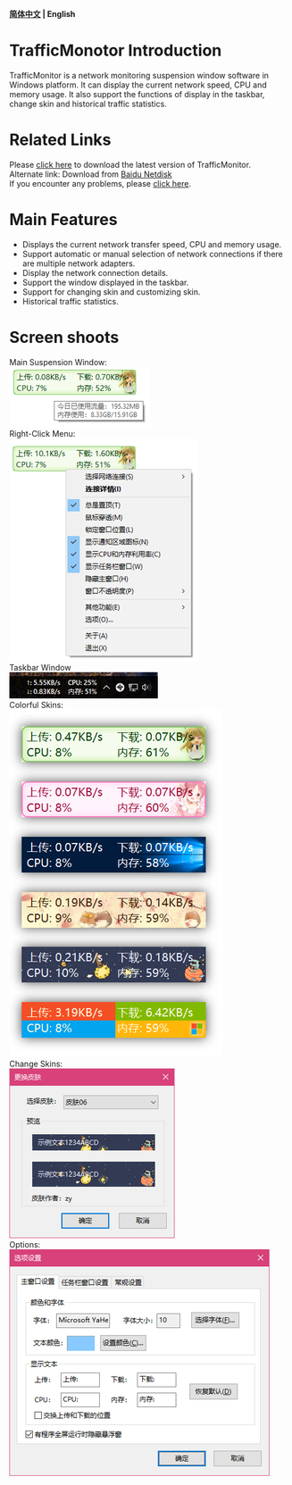 **[简体中文](https://github.com/zhongyang219/TrafficMonitor/blob/master/README.md) | English**<br>
# TrafficMonotor Introduction
TrafficMonitor is a network monitoring suspension window software in Windows platform. It can display the current network speed, CPU and memory usage. It also support the functions of display in the taskbar, change skin and historical traffic statistics. <br>
# Related Links<br>
Please [click here](https://github.com/zhongyang219/TrafficMonitor/releases) to download the latest version of TrafficMonitor.<br>
Alternate link: Download from [Baidu Netdisk](https://pan.baidu.com/s/1c1LkPQ4)<br>
If you encounter any problems, please [click here](https://github.com/zhongyang219/TrafficMonitor/blob/master/Help_en-us.md).

# Main Features
* Displays the current network transfer speed, CPU and memory usage.<br>
* Support automatic or manual selection of network connections if there are multiple network adapters.<br>
* Display the network connection details.<br>
* Support the window displayed in the taskbar.<br>
* Support for changing skin and customizing skin.<br>
* Historical traffic statistics.<br>
# Screen shoots
Main Suspension Window:<br>
![](https://github.com/zhongyang219/TrafficMonitor/raw/master/Screenshots/main1.png)<br>
Right-Click Menu:<br>
![](https://github.com/zhongyang219/TrafficMonitor/raw/master/Screenshots/main.png)<br>
Taskbar Window<br>
![](https://github.com/zhongyang219/TrafficMonitor/raw/master/Screenshots/taskbar.PNG)<br>
Colorful Skins:<br>
![](https://github.com/zhongyang219/TrafficMonitor/raw/master/Screenshots/skins.PNG)<br>
Change Skins:<br>
![](https://github.com/zhongyang219/TrafficMonitor/raw/master/Screenshots/selecte_skin.png)<br>
Options:<br>
![](https://github.com/zhongyang219/TrafficMonitor/raw/master/Screenshots/option.png)<br>

